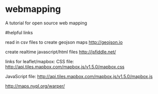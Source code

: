 # webmapping
A tutorial for open source web mapping

#helpful links

read in csv files to create geojson maps
http://geojson.io

create realtime javascript/html files
http://jsfiddle.net/

links for leaflet/mapbox:
CSS file:
http://api.tiles.mapbox.com/mapbox.js/v1.5.0/mapbox.css

JavaScript file:
http://api.tiles.mapbox.com/mapbox.js/v1.5.0/mapbox.js

http://maps.nypl.org/warper/


